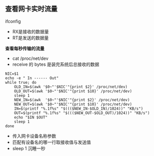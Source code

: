 ## 查看网卡实时流量

ifconfig
- RX是接收的数据量
- RT是发送的数据量

__查看每秒传输的流量__
- cat /proc/net/dev
- receive 的 bytes 是装完系统后总接收的数据

```
NIC=$1  
echo -e " In ------ Out"
while true; do
    OLD_IN=$(awk '$0~"'$NIC'"{print $2}' /proc/net/dev) 
    OLD_OUT=$(awk '$0~"'$NIC'"{print $10}' /proc/net/dev)
    sleep 1 
    NEW_IN=$(awk  '$0~"'$NIC'"{print $2}' /proc/net/dev)
    NEW_OUT=$(awk '$0~"'$NIC'"{print $10}' /proc/net/dev)
    IN=$(printf "%.1f%s" "$((($NEW_IN-$OLD_IN)/1024))" "KB/s")
    OUT=$(printf "%.1f%s" "$((($NEW_OUT-$OLD_OUT)/1024))" "KB/s")
    echo "$IN $OUT"
    sleep 1
done
```
- 传入网卡设备名称参数
- 匹配有设备名的哪一行取接收值与发送值
- sleep 1 沉睡一秒